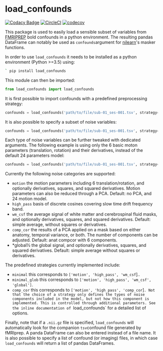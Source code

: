 # load_confounds

[![Codacy Badge](https://api.codacy.com/project/badge/Grade/1da186ba5c44489b8af6d96a9c50d3c7)](https://app.codacy.com/gh/SIMEXP/fmriprep_load_confounds?utm_source=github.com&utm_medium=referral&utm_content=SIMEXP/fmriprep_load_confounds&utm_campaign=Badge_Grade_Dashboard) [![CircleCI](https://circleci.com/gh/SIMEXP/load_confounds.svg?style=svg)](https://circleci.com/gh/SIMEXP/load_confounds) [![codecov](https://codecov.io/gh/SIMEXP/load_confounds/branch/master/graph/badge.svg)](https://codecov.io/gh/SIMEXP/load_confounds)

This package is used to easily load a sensible subset of variables from [FMRIPREP](https://fmriprep.readthedocs.io/en/stable/) bold confounds in a python environment. The resulting pandas DataFrame can notably be used as `confounds`argument for [nilearn](https://nilearn.github.io/)'s masker functions. 

In order to use `load_confounds` it needs to be installed as a python environment (Python >=3.5) using:
```bash 
` pip install load_confounds
```
This module can then be imported: 
```python
from load_confounds import load_confounds
```
It is first possible to import confounds with a predefined preprocessing strategy:
```python 
confounds = load_confounds('path/to/file/sub-01_ses-001.tsv', strategy='minimal')
``` 

It is also possible to specify a subset of noise variables:
```python 
confounds = load_confounds('path/to/file/sub-01_ses-001.tsv', strategy=['high_pass', 'motion', 'global'])
``` 

Each type of noise variables can be further tweaked with dedicated arguments. The following example is using only the 6 basic moton parameters (translation, rotation) and their derivatives, instead of the default 24 parameters model:
```python 
confounds = load_confounds('path/to/file/sub-01_ses-001.tsv', strategy='minimal', motion='derivatives')
``` 
Currently the following noise categories are supported:
 * `motion` the motion parameters including 6 translation/rotation, and optionally derivatives, squares, and squared derivatives. Motion parameters can also be reduced through a PCA. Default: no PCA, and 24 motion model.
 * `high_pass` basis of discrete cosines covering slow time drift frequency band. 
 * `wm_csf` the average signal of white matter and cerebrospinal fluid masks, and optionally derivatives, squares, and squared derivatives. Default: simple average, without squares or derivatives.
 * `comp_cor` the results of a PCA applied on a mask based on either anatomy, temporal variance, or both. The number of components can be adjusted. Default: anat compcor with 6 components.
 * *global½  the global signal, and optionally derivatives, squares, and squared derivatives. Default: simple average without squares or derivatives.
 
 The predefined strategies currently implemented include: 
  * `minimal` this corresponds to `['motion', 'high_pass', 'wm_csf`]..
  * `minimal_glob` this corresponds to `['motion', 'high_pass', 'wm_csf', 'global']`.
  * `comp_cor` this corresponds to `['motion', 'high_pass', 'comp_cor`]`.
 Not that the choice of a strategy only defines the types of noise components included in the model, but not how this component is implemented. This is controlled through additional parameters. See the inline documentation of `load_confounds` for a detailed list of options.  
 
Finally, note that if a `.nii.gz` file is specified, `load_confounds` will automatically look for the companion `tsv`confound file generated by fMRIprep. A panda DataFrame can also be entered instead of a file name. It is also possible to specify a list of confound (or imaging) files, in which case `load_confounds` will return a list of pandas DataFrames. 
